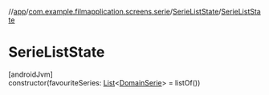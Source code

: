 //[app](../../../index.md)/[com.example.filmapplication.screens.serie](../index.md)/[SerieListState](index.md)/[SerieListState](-serie-list-state.md)

# SerieListState

[androidJvm]\
constructor(favouriteSeries: [List](https://kotlinlang.org/api/latest/jvm/stdlib/kotlin.collections/-list/index.html)&lt;[DomainSerie](../../com.example.filmapplication.domain/-domain-serie/index.md)&gt; = listOf())
